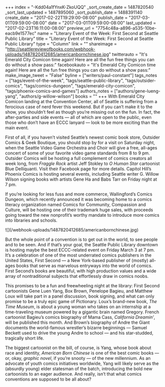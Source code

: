 +++
index = "-Kdd04a1fYnxK-ZkoUQQ"
_sort_create_date = 1487820540
_sort_last_updated = 1487895060
_sort_publish_date = 1488391140
create_date = "2017-02-22T19:29:00-08:00"
publish_date = "2017-03-01T09:59:00-08:00"
date = "2017-03-01T09:59:00-08:00"
last_updated = "2017-02-23T16:11:00-08:00"
preview_url = "7754c48a-a896-a535-10be-eacb9e1577ec"
name = "Literary Event of the Week: First Second at Seattle Public Library"
title = "Literary Event of the Week: First Second at Seattle Public Library"
type = "Column"
link = ""
shareimage = "http://seattlereviewofbooks.com/webhook-uploads/1487820412685/americanbornchinese.jpg"
twitterauto = "It's Emerald City Comicon time again! Here are all the fun free things you can do without a show pass:"
facebookauto = "It's Emerald City Comicon time again! Here are all the fun free things you can do without a show pass:"
make_image_tweet = "False"
byline = ["writers/paul-constant"]
tags_notes = ["tags/event-of-the-week", "tags/seattle-public-library", "tags/outsider-comics", "tags/comics-dungeon", "tags/emerald-city-comicon", "tags/phoenix-comics-and-games"]
authors_notes = ["authors/gene-lueng-yang", "authors/g-willow-wilson"]
books = ""
+++
With Emerald City Comicon landing at the Convention Center, all of Seattle is suffering from a ferocious case of nerd fever this weekend. But if you can’t make it to the show, you shouldn’t feel as though you’re missing out on the fun. In fact, the after-parties and side events — all of which are open to the public, even those who don’t have an ECCC lanyard — look to be more exciting than the main event.

First of all, if you haven’t visited Seattle’s newest comic book store, Outsider Comics & Geek Boutique, you should stop by for a visit on Saturday night, when the Seattle Video Game Orchestra and Choir will give a free, all-ages concert of some of your favorite video game standards from 8 to 9 pm. Outsider Comics will be hosting a full complement of comics creators all week long, from *Fraggle Rock* artist Jeff Stokley to *O Human Star* cartoonist Blue Delliquanti. Visit their Facebook page for more details. Capitol Hill’s Phoenix Comics is hosting several events, including Seattle writer G. Willow Wilson signing books with artists Gene Ha and Babs Tarr on Friday night at 7 pm.

If you’re looking for less fuss and more commerce, Wallingford’s Comics Dungeon, which recently announced it was becoming home to a comics literacy organization named Comics for Community, Compassion and Culture, will be hosting one of their trademark huge sales, with proceeds going toward the new nonprofit’s worthy mandate to introduce more comics into libraries and schools.

<p class="image-left">![](/webhook-uploads/1487820412685/americanbornchinese.jpg)</p>

But the whole point of a convention is to get out in the world, to see people and to be seen. And if that’s your goal, the Seattle Public Library downtown is hosting maybe the best ECCC-related event on Friday March 3 at 7 pm. It’s a celebration of one of the most underrated comics publishers in the United States, First Second — a New York-based publisher of (mostly) all-ages books that serve as marvelous entryways into the world of comics. First Second’s books are beautiful, with high production values and a wide array of nontraditional subjects that effortlessly draw in comics noobs.

This promises to be a fun and freewheeling night at the library: First Second cartoonists Gene Luen Yang, Box Brown, Penelope Bagieu, and Matthew Loux will take part in a panel discussion, book signing, and what can only promise to be a truly epic game of Pictionary.  Loux’s brand-new book, *The Time Museum*, is about a young woman who takes on an internship at a time-traveling museum powered by a gigantic brain named Gregory. French cartoonist Bagieu’s comics biography of Mama Cass, *California Dreamin’*, will be published this month.  And Brown’s biography of Andre the Giant documents the world-famous wrestler’s bizarre beginnings — Samuel Beckett used to drive the young Andre to school — and his star-studded, tragically short life.

The biggest cartoonist on the bill, of course, is Yang, whose book about race and identity, *American Born Chinese* is one of the best comic books — or, okay, *graphic novel*, if you’re snooty — of the new millennium. As an advocate of youth comics initiatives worldwide, Yang will likely serve as the (absurdly young) elder statesman of the batch, introducing the bold new cartoonists to an eager audience. And really, isn’t that what comics conventions are supposed to be all about?
